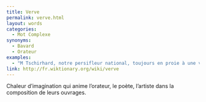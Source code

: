 ```yaml
---
title: Verve
permalink: verve.html
layout: words
categories:
  - Mot Complexe
synonyms:
  - Bavard
  - Orateur
examples:
  - "M Tschirhard, notre persifleur national, toujours en proie à une verve désopilante."
link: http://fr.wiktionary.org/wiki/verve
---
```


Chaleur d’imagination qui anime l’orateur, le poète, l’artiste dans la composition de leurs ouvrages.
